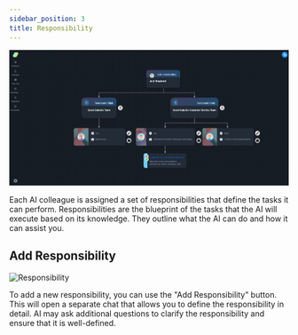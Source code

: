 ```yaml
---
sidebar_position: 3
title: Responsibility
---
```


![Team Chart](img_3.png)

Each AI colleague is assigned a set of responsibilities that define the tasks it can perform. Responsibilities are the blueprint of the tasks that the AI will execute based on its knowledge. They outline what the AI can do and how it can assist you.

## Add Responsibility

![Responsibility](https://cdn.nucleoid.com/greycollar/media/d12714f4-e584-4020-92cb-62a25664e14d.png)

To add a new responsibility, you can use the "Add Responsibility" button. This will open a separate chat that allows you to define the responsibility in detail. AI may ask additional questions to clarify the responsibility and ensure that it is well-defined.
